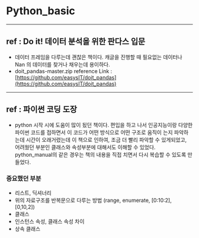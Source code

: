 # Python_basic
---
## ref : Do it! 데이터 분석을 위한 판다스 입문

- 데이터 프레임을 다루는데 괜찮은 책이다. 캐글을 진행할 때 필요없는 데이터나 Nan 의 데이터를 찾거나 채우는데 용이하다.
- doit_pandas-master.zip reference Link : [https://github.com/easysIT/doit_pandas](https://github.com/easysIT/doit_pandas)
  
---

## ref : 파이썬 코딩 도장

- python 시작 시에 도움이 많이 됬던 책이다. 편입을 하고 나서 인공지능이랑 다양한 파이썬 코드를 접하면서 이 코드가 어떤 방식으로 어떤 구조로 움직이
는지 파악하는데 시간이 오래거렸는데 이 책으로 인하여, 조금 더 빨리 파악할 수 있게되었고, 어려웠던 부분인 클래스와 속성부분에 대해서도 이해할 수 있었다. python_manual의 같은 경우는 책의 내용을 직접 치면서 다시 복습할 수 있도록 만들었다.

### 중요했던 부분

- 리스트, 딕셔너리
- 위의 자료구조를 반복문으로 다루는 방법 (range, enumerate, [0:10:2], [0,10,2])
- 클래스
- 인스턴스 속성, 클래스 속성 차이
- 상속 클래스
